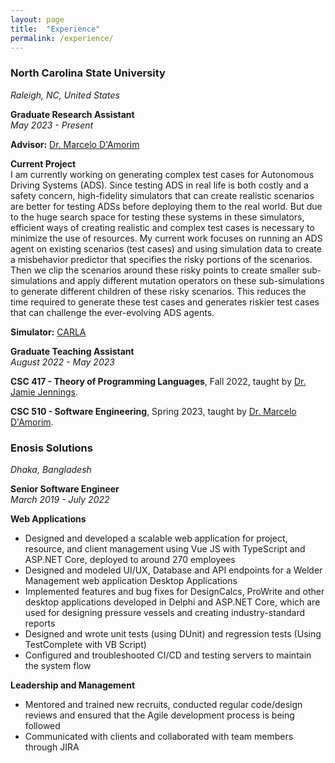 ```yaml
---
layout: page
title:  "Experience"
permalink: /experience/
---
```

<h3> North Carolina State University </h3> 

*Raleigh, NC, United States*

**Graduate Research Assistant**  
*May 2023 - Present*

**Advisor:** [Dr. Marcelo D'Amorim](https://damorim.github.io/)

**Current Project**  
I am currently working on generating complex test cases for Autonomous Driving Systems (ADS). Since testing ADS in real life is both costly and a safety concern, high-fidelity simulators that can create realistic scenarios are better for testing ADSs before deploying them to the real world. But due to the huge search space for testing these systems in these simulators, efficient ways of creating realistic and complex test cases is necessary to minimize the use of resources. My current work focuses on running an ADS agent on existing scenarios (test cases) and using simulation data to create a misbehavior predictor that specifies the risky portions of the scenarios. Then we clip the scenarios around these risky points to create smaller sub-simulations and apply different mutation operators on these sub-simulations to generate different children of these risky scenarios. This reduces the time required to generate these test cases and generates riskier test cases that can challenge the ever-evolving ADS agents.

**Simulator:** [CARLA](https://carla.readthedocs.io/)

**Graduate Teaching Assistant**  
*August 2022 - May 2023*

**CSC 417 - Theory of Programming Languages**, Fall 2022, taught by [Dr. Jamie Jennings](https://jamiejennings.com/).

**CSC 510 - Software Engineering**, Spring 2023, taught by [Dr. Marcelo D'Amorim](https://damorim.github.io/).


<h3> Enosis Solutions </h3> 

*Dhaka, Bangladesh*

**Senior Software Engineer**  
*March 2019 - July 2022*

**Web Applications**  
<ul>
    <li> Designed and developed a scalable web application for project, resource, and client management using Vue JS with TypeScript and ASP.NET Core, deployed to around 270 employees </li>
    <li> Designed and modeled UI/UX, Database and API endpoints for a Welder Management web application Desktop Applications </li>
    <li> Implemented features and bug fixes for DesignCalcs, ProWrite and other desktop applications developed in Delphi and ASP.NET Core, which are used for designing pressure vessels and creating industry-standard reports </li>
    <li> Designed and wrote unit tests (using DUnit) and regression tests (Using TestComplete with VB Script) </li>
    <li> Configured and troubleshooted CI/CD and testing servers to maintain the system flow </li>
</ul>

**Leadership and Management**  
<ul>
    <li> Mentored and trained new recruits, conducted regular code/design reviews and ensured that the Agile development process is being followed </li>
    <li> Communicated with clients and collaborated with team members through JIRA </li>
</ul>
